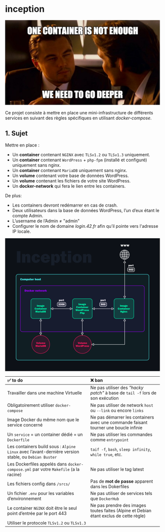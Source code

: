 # inception

![One conntainner is not enough we need to go deeper](/links/meme.png)

Ce projet consiste à mettre en place une mini-infrastructure de différents services en suivant des règles spécifiques en utilisant *docker-compose*.

## 1. Sujet

Mettre en place :
* Un **container** contenant `NGINX` avec `TLSv1.2` ou `TLSv1.3` uniquement.
* Un **container** contenant `WordPress` + `php-fpm` (installé et configuré) uniquement sans nginx.
* Un **container** contenant `MariaDB` uniquement sans nginx.
* Un **volume** contenant votre base de données WordPress.
* Un **volume** contenant les fichiers de votre site WordPress.
* Un **docker-network** qui fera le lien entre les containers.

De plus:
* Les containers devront redémarrer en cas de crash.
* Deux utilisateurs dans la base de données WordPress, l’un d’eux étant le compte Admin. 
* L’username de l’Admin ≠ "admin"
* Configurer le nom de domaine *login.42.fr* afin qu’il pointe vers l'adresse IP locale.

![Super shéma de la mort](/links/supershema2.png)

| ✅  to do | ❌  ban |
| :-------- | :------ |
| Travailler dans une machine Virtuelle | Ne pas utiliser des *"hacky patch"* à base de `tail -f` lors de son exécution |
| Obligatoirement utiliser `docker-compose` | Ne pas utiliser de network `host` ou `--link` ou encore `links` |
| Image Docker du même nom que le service concerné | Ne pas démarrer les containers avec une commande faisant tourner une boucle infinie |
| Un `service` = un container dédié = un `Dockerfile` | Ne pas utiliser les commandes comme `entrypoint` |
| Les containers build sous : `Alpine Linux` avec l’avant-dernière version stable, ou `Debian Buster` | `taif -f`, `bash`, `sleep infinity`, `while true`, etc. |
| Les Dockerfiles appelés dans `docker-compose.yml` par votre `Makefile` (a la racine) | Ne pas utiliser le tag latest |
| Les fichiers config dans `/srcs/` | Pas de **mot de passe** apparent dans les Dokerfiles |
| Un fichier `.env` pour les variables d’environnement | Ne pas utiliser de services tels que `DockerHub` |
| Le container `NGINX` doit être le seul point d’entrée par le port 443 | Ne pas prendre des images toutes faites (Alpine et Debian étant exclus de cette règle) |
| Utiliser le protocole `TLSv1.2` ou `TLSv1.3` | |